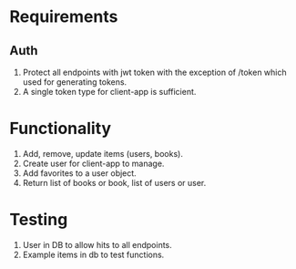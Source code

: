 # Requirements

## Auth
1. Protect all endpoints with jwt token with the exception of /token which used for generating tokens.
2. A single token type for client-app is sufficient.

# Functionality
1. Add, remove, update items (users, books).
2. Create user for client-app to manage.
3. Add favorites to a user object.
4. Return list of books or book, list of users or user.

# Testing
1. User in DB to allow hits to all endpoints.
2. Example items in db to test functions.